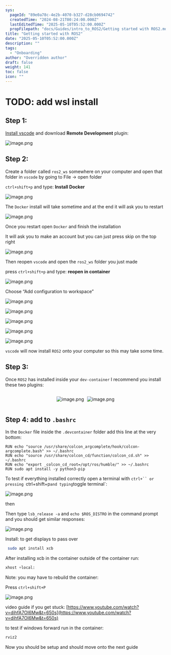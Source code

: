 ```yaml
---
sys:
  pageId: "89e0a78c-4e2b-4070-b327-d28cb0694742"
  createdTime: "2024-08-21T00:24:00.000Z"
  lastEditedTime: "2025-05-10T05:52:00.000Z"
  propFilepath: "docs/Guides/intro_to_ROS2/Getting started with ROS2.md"
title: "Getting started with ROS2"
date: "2025-05-10T05:52:00.000Z"
description: ""
tags:
  - "Onboarding"
author: "Overridden author"
draft: false
weight: 141
toc: false
icon: ""
---
```


# TODO: add wsl install

## Step 1:

[Install vscode](https://code.visualstudio.com/download) and download **Remote Development** plugin:

![image.png](https://prod-files-secure.s3.us-west-2.amazonaws.com/d518164a-d88e-44d1-a4ee-3adb3bd8bce0/efb52993-1881-4a40-b95e-6f020334f022/image.png?X-Amz-Algorithm=AWS4-HMAC-SHA256&X-Amz-Content-Sha256=UNSIGNED-PAYLOAD&X-Amz-Credential=ASIAZI2LB466WDFKRK4K%2F20250706%2Fus-west-2%2Fs3%2Faws4_request&X-Amz-Date=20250706T081045Z&X-Amz-Expires=3600&X-Amz-Security-Token=IQoJb3JpZ2luX2VjEE8aCXVzLXdlc3QtMiJHMEUCIHRGVtSKzh2WBz%2FHtdvLT9%2FHTN0mpxR6OjPYr3iy5eRfAiEAiq1fLJEdCARzyDlRPpB5yCcKHeQxTuZh0iEYpK4jM6Iq%2FwMIWBAAGgw2Mzc0MjMxODM4MDUiDKRtOm7CatcuaxohwCrcA7tjO7%2Fs0ZL3tOnaBLroDklbgS4VFQSe7OfxSi0BRYlK4m%2FB2eYTPITLM9XI0YoDSKY0bG26xsNboaCfhrOUF4gYKM459LcG09CEElYgv0QAie0Z1%2FeKEOa5gn16%2BHxzZq%2BBbYuRe%2Fx3JzKgCB2FA8tfmZFAlRh7d3w2Tgf%2BgUrJwJZ7%2BjuQnt8OeWCFlf%2F6bUz6qTKjL4fhAJ2YIohuEpk%2Bkjikx%2FVTGbNR5r1NJDxNWladl96McZYVOChL9qu7Yz0lzb2EO0QuGnMzReslDeH1ivh%2BnIdlqCMyEg%2BI6xGFbTbqEIU61KdQY73GDeU6yOdLvNP4OgwSRNXpVfl1H1bKWE5x9RiwIAL2xG763C6x7qvGDGrrPVulvdibksCe9oXHZ%2BVfgdL52uHTXNemMPGl8VBXOXVah1z9u5gtH37e%2F75L5aovAnTvqQIoi19cpOVWS76HGX8K%2FLxuwir3xWri6RHl9XvdpWblzAp5JtWKst1HB1IY%2FvqI4iGHSJc6aFvg1637ntRSI9jyQ1suJOEGQySdUxMeOlNFw%2F5cbaZgwHMlmmRESwgAzrIVug9522GMDCeJIigqzM51g5Mqaiw2ICtRL1QGLW64pWsgNUEhzF2dcMHL8FWa43r6MLe1qMMGOqUBTuP5FAHpqsRUmAgAToLuB3KQ5VMe4e3kLuW3O6TfTAJbEQECbGrzxzrSekROmyA0tjmjwab08ZrI3JExqsDVJP7PTL0cYsUCbPgCPrY%2BujTgyfFzNKfEi1%2F7%2F5XIX45yIOL2qShxEsPfS6GD7UlO6wImq7Db%2BwUAsPq2kcL57rcLCK9sOHZF8Bw0p1n18F5o%2FGgzydk77I%2BgnFXjVxLvv%2BpFU0vo&X-Amz-Signature=dcadbd51fd1587916d835c3edd3192406e05da4cb5a2a2b61be1288b4638c916&X-Amz-SignedHeaders=host&x-amz-checksum-mode=ENABLED&x-id=GetObject)

## Step 2:

Create a folder called `ros2_ws` somewhere on your computer and open that folder in `vscode` by going to File → open folder 

`ctrl+shift+p` and type: **Install Docker**

![image.png](https://prod-files-secure.s3.us-west-2.amazonaws.com/d518164a-d88e-44d1-a4ee-3adb3bd8bce0/2269dc0e-1cd5-47ff-bceb-c04ad9b2eab0/image.png?X-Amz-Algorithm=AWS4-HMAC-SHA256&X-Amz-Content-Sha256=UNSIGNED-PAYLOAD&X-Amz-Credential=ASIAZI2LB466WDFKRK4K%2F20250706%2Fus-west-2%2Fs3%2Faws4_request&X-Amz-Date=20250706T081045Z&X-Amz-Expires=3600&X-Amz-Security-Token=IQoJb3JpZ2luX2VjEE8aCXVzLXdlc3QtMiJHMEUCIHRGVtSKzh2WBz%2FHtdvLT9%2FHTN0mpxR6OjPYr3iy5eRfAiEAiq1fLJEdCARzyDlRPpB5yCcKHeQxTuZh0iEYpK4jM6Iq%2FwMIWBAAGgw2Mzc0MjMxODM4MDUiDKRtOm7CatcuaxohwCrcA7tjO7%2Fs0ZL3tOnaBLroDklbgS4VFQSe7OfxSi0BRYlK4m%2FB2eYTPITLM9XI0YoDSKY0bG26xsNboaCfhrOUF4gYKM459LcG09CEElYgv0QAie0Z1%2FeKEOa5gn16%2BHxzZq%2BBbYuRe%2Fx3JzKgCB2FA8tfmZFAlRh7d3w2Tgf%2BgUrJwJZ7%2BjuQnt8OeWCFlf%2F6bUz6qTKjL4fhAJ2YIohuEpk%2Bkjikx%2FVTGbNR5r1NJDxNWladl96McZYVOChL9qu7Yz0lzb2EO0QuGnMzReslDeH1ivh%2BnIdlqCMyEg%2BI6xGFbTbqEIU61KdQY73GDeU6yOdLvNP4OgwSRNXpVfl1H1bKWE5x9RiwIAL2xG763C6x7qvGDGrrPVulvdibksCe9oXHZ%2BVfgdL52uHTXNemMPGl8VBXOXVah1z9u5gtH37e%2F75L5aovAnTvqQIoi19cpOVWS76HGX8K%2FLxuwir3xWri6RHl9XvdpWblzAp5JtWKst1HB1IY%2FvqI4iGHSJc6aFvg1637ntRSI9jyQ1suJOEGQySdUxMeOlNFw%2F5cbaZgwHMlmmRESwgAzrIVug9522GMDCeJIigqzM51g5Mqaiw2ICtRL1QGLW64pWsgNUEhzF2dcMHL8FWa43r6MLe1qMMGOqUBTuP5FAHpqsRUmAgAToLuB3KQ5VMe4e3kLuW3O6TfTAJbEQECbGrzxzrSekROmyA0tjmjwab08ZrI3JExqsDVJP7PTL0cYsUCbPgCPrY%2BujTgyfFzNKfEi1%2F7%2F5XIX45yIOL2qShxEsPfS6GD7UlO6wImq7Db%2BwUAsPq2kcL57rcLCK9sOHZF8Bw0p1n18F5o%2FGgzydk77I%2BgnFXjVxLvv%2BpFU0vo&X-Amz-Signature=aa2fe53b22a1a3c1c93282b5178b4cb56fba7970ca37a4444a4100c80bbcde93&X-Amz-SignedHeaders=host&x-amz-checksum-mode=ENABLED&x-id=GetObject)

The `Docker` install will take sometime and at the end it will ask you to restart

![image.png](https://prod-files-secure.s3.us-west-2.amazonaws.com/d518164a-d88e-44d1-a4ee-3adb3bd8bce0/ed233f78-be33-4b1f-b89c-9c346c0e961e/image.png?X-Amz-Algorithm=AWS4-HMAC-SHA256&X-Amz-Content-Sha256=UNSIGNED-PAYLOAD&X-Amz-Credential=ASIAZI2LB466WDFKRK4K%2F20250706%2Fus-west-2%2Fs3%2Faws4_request&X-Amz-Date=20250706T081045Z&X-Amz-Expires=3600&X-Amz-Security-Token=IQoJb3JpZ2luX2VjEE8aCXVzLXdlc3QtMiJHMEUCIHRGVtSKzh2WBz%2FHtdvLT9%2FHTN0mpxR6OjPYr3iy5eRfAiEAiq1fLJEdCARzyDlRPpB5yCcKHeQxTuZh0iEYpK4jM6Iq%2FwMIWBAAGgw2Mzc0MjMxODM4MDUiDKRtOm7CatcuaxohwCrcA7tjO7%2Fs0ZL3tOnaBLroDklbgS4VFQSe7OfxSi0BRYlK4m%2FB2eYTPITLM9XI0YoDSKY0bG26xsNboaCfhrOUF4gYKM459LcG09CEElYgv0QAie0Z1%2FeKEOa5gn16%2BHxzZq%2BBbYuRe%2Fx3JzKgCB2FA8tfmZFAlRh7d3w2Tgf%2BgUrJwJZ7%2BjuQnt8OeWCFlf%2F6bUz6qTKjL4fhAJ2YIohuEpk%2Bkjikx%2FVTGbNR5r1NJDxNWladl96McZYVOChL9qu7Yz0lzb2EO0QuGnMzReslDeH1ivh%2BnIdlqCMyEg%2BI6xGFbTbqEIU61KdQY73GDeU6yOdLvNP4OgwSRNXpVfl1H1bKWE5x9RiwIAL2xG763C6x7qvGDGrrPVulvdibksCe9oXHZ%2BVfgdL52uHTXNemMPGl8VBXOXVah1z9u5gtH37e%2F75L5aovAnTvqQIoi19cpOVWS76HGX8K%2FLxuwir3xWri6RHl9XvdpWblzAp5JtWKst1HB1IY%2FvqI4iGHSJc6aFvg1637ntRSI9jyQ1suJOEGQySdUxMeOlNFw%2F5cbaZgwHMlmmRESwgAzrIVug9522GMDCeJIigqzM51g5Mqaiw2ICtRL1QGLW64pWsgNUEhzF2dcMHL8FWa43r6MLe1qMMGOqUBTuP5FAHpqsRUmAgAToLuB3KQ5VMe4e3kLuW3O6TfTAJbEQECbGrzxzrSekROmyA0tjmjwab08ZrI3JExqsDVJP7PTL0cYsUCbPgCPrY%2BujTgyfFzNKfEi1%2F7%2F5XIX45yIOL2qShxEsPfS6GD7UlO6wImq7Db%2BwUAsPq2kcL57rcLCK9sOHZF8Bw0p1n18F5o%2FGgzydk77I%2BgnFXjVxLvv%2BpFU0vo&X-Amz-Signature=3858d1c20eed870847867157040bb16d46362c67a596686ccd7e8ac03fa9e6e0&X-Amz-SignedHeaders=host&x-amz-checksum-mode=ENABLED&x-id=GetObject)

Once you restart open `Docker` and finish the installation

It will ask you to make an account but you can just press skip on the top right

![image.png](https://prod-files-secure.s3.us-west-2.amazonaws.com/d518164a-d88e-44d1-a4ee-3adb3bd8bce0/21010ad9-1659-4fd9-9f59-9932a09b2a3d/image.png?X-Amz-Algorithm=AWS4-HMAC-SHA256&X-Amz-Content-Sha256=UNSIGNED-PAYLOAD&X-Amz-Credential=ASIAZI2LB466WDFKRK4K%2F20250706%2Fus-west-2%2Fs3%2Faws4_request&X-Amz-Date=20250706T081045Z&X-Amz-Expires=3600&X-Amz-Security-Token=IQoJb3JpZ2luX2VjEE8aCXVzLXdlc3QtMiJHMEUCIHRGVtSKzh2WBz%2FHtdvLT9%2FHTN0mpxR6OjPYr3iy5eRfAiEAiq1fLJEdCARzyDlRPpB5yCcKHeQxTuZh0iEYpK4jM6Iq%2FwMIWBAAGgw2Mzc0MjMxODM4MDUiDKRtOm7CatcuaxohwCrcA7tjO7%2Fs0ZL3tOnaBLroDklbgS4VFQSe7OfxSi0BRYlK4m%2FB2eYTPITLM9XI0YoDSKY0bG26xsNboaCfhrOUF4gYKM459LcG09CEElYgv0QAie0Z1%2FeKEOa5gn16%2BHxzZq%2BBbYuRe%2Fx3JzKgCB2FA8tfmZFAlRh7d3w2Tgf%2BgUrJwJZ7%2BjuQnt8OeWCFlf%2F6bUz6qTKjL4fhAJ2YIohuEpk%2Bkjikx%2FVTGbNR5r1NJDxNWladl96McZYVOChL9qu7Yz0lzb2EO0QuGnMzReslDeH1ivh%2BnIdlqCMyEg%2BI6xGFbTbqEIU61KdQY73GDeU6yOdLvNP4OgwSRNXpVfl1H1bKWE5x9RiwIAL2xG763C6x7qvGDGrrPVulvdibksCe9oXHZ%2BVfgdL52uHTXNemMPGl8VBXOXVah1z9u5gtH37e%2F75L5aovAnTvqQIoi19cpOVWS76HGX8K%2FLxuwir3xWri6RHl9XvdpWblzAp5JtWKst1HB1IY%2FvqI4iGHSJc6aFvg1637ntRSI9jyQ1suJOEGQySdUxMeOlNFw%2F5cbaZgwHMlmmRESwgAzrIVug9522GMDCeJIigqzM51g5Mqaiw2ICtRL1QGLW64pWsgNUEhzF2dcMHL8FWa43r6MLe1qMMGOqUBTuP5FAHpqsRUmAgAToLuB3KQ5VMe4e3kLuW3O6TfTAJbEQECbGrzxzrSekROmyA0tjmjwab08ZrI3JExqsDVJP7PTL0cYsUCbPgCPrY%2BujTgyfFzNKfEi1%2F7%2F5XIX45yIOL2qShxEsPfS6GD7UlO6wImq7Db%2BwUAsPq2kcL57rcLCK9sOHZF8Bw0p1n18F5o%2FGgzydk77I%2BgnFXjVxLvv%2BpFU0vo&X-Amz-Signature=f38f583cf00512e358512296aa7ebe6931b4c689bbe82b2254439f0cddd4d598&X-Amz-SignedHeaders=host&x-amz-checksum-mode=ENABLED&x-id=GetObject)

Then reopen `vscode` and open the `ros2_ws` folder you just made

press `ctrl+shift+p` and type: **reopen in container**

![image.png](https://prod-files-secure.s3.us-west-2.amazonaws.com/d518164a-d88e-44d1-a4ee-3adb3bd8bce0/4e93b8c2-41ad-488c-8095-c74205196118/image.png?X-Amz-Algorithm=AWS4-HMAC-SHA256&X-Amz-Content-Sha256=UNSIGNED-PAYLOAD&X-Amz-Credential=ASIAZI2LB466WDFKRK4K%2F20250706%2Fus-west-2%2Fs3%2Faws4_request&X-Amz-Date=20250706T081045Z&X-Amz-Expires=3600&X-Amz-Security-Token=IQoJb3JpZ2luX2VjEE8aCXVzLXdlc3QtMiJHMEUCIHRGVtSKzh2WBz%2FHtdvLT9%2FHTN0mpxR6OjPYr3iy5eRfAiEAiq1fLJEdCARzyDlRPpB5yCcKHeQxTuZh0iEYpK4jM6Iq%2FwMIWBAAGgw2Mzc0MjMxODM4MDUiDKRtOm7CatcuaxohwCrcA7tjO7%2Fs0ZL3tOnaBLroDklbgS4VFQSe7OfxSi0BRYlK4m%2FB2eYTPITLM9XI0YoDSKY0bG26xsNboaCfhrOUF4gYKM459LcG09CEElYgv0QAie0Z1%2FeKEOa5gn16%2BHxzZq%2BBbYuRe%2Fx3JzKgCB2FA8tfmZFAlRh7d3w2Tgf%2BgUrJwJZ7%2BjuQnt8OeWCFlf%2F6bUz6qTKjL4fhAJ2YIohuEpk%2Bkjikx%2FVTGbNR5r1NJDxNWladl96McZYVOChL9qu7Yz0lzb2EO0QuGnMzReslDeH1ivh%2BnIdlqCMyEg%2BI6xGFbTbqEIU61KdQY73GDeU6yOdLvNP4OgwSRNXpVfl1H1bKWE5x9RiwIAL2xG763C6x7qvGDGrrPVulvdibksCe9oXHZ%2BVfgdL52uHTXNemMPGl8VBXOXVah1z9u5gtH37e%2F75L5aovAnTvqQIoi19cpOVWS76HGX8K%2FLxuwir3xWri6RHl9XvdpWblzAp5JtWKst1HB1IY%2FvqI4iGHSJc6aFvg1637ntRSI9jyQ1suJOEGQySdUxMeOlNFw%2F5cbaZgwHMlmmRESwgAzrIVug9522GMDCeJIigqzM51g5Mqaiw2ICtRL1QGLW64pWsgNUEhzF2dcMHL8FWa43r6MLe1qMMGOqUBTuP5FAHpqsRUmAgAToLuB3KQ5VMe4e3kLuW3O6TfTAJbEQECbGrzxzrSekROmyA0tjmjwab08ZrI3JExqsDVJP7PTL0cYsUCbPgCPrY%2BujTgyfFzNKfEi1%2F7%2F5XIX45yIOL2qShxEsPfS6GD7UlO6wImq7Db%2BwUAsPq2kcL57rcLCK9sOHZF8Bw0p1n18F5o%2FGgzydk77I%2BgnFXjVxLvv%2BpFU0vo&X-Amz-Signature=9e2a525ee5f22b915f49be9b8b0d4383ad0f0b1706c7d4ffd1a45b6141604939&X-Amz-SignedHeaders=host&x-amz-checksum-mode=ENABLED&x-id=GetObject)

Choose “Add configuration to workspace”

![image.png](https://prod-files-secure.s3.us-west-2.amazonaws.com/d518164a-d88e-44d1-a4ee-3adb3bd8bce0/9560b282-5060-4989-ba37-97e7b2c22476/image.png?X-Amz-Algorithm=AWS4-HMAC-SHA256&X-Amz-Content-Sha256=UNSIGNED-PAYLOAD&X-Amz-Credential=ASIAZI2LB466WDFKRK4K%2F20250706%2Fus-west-2%2Fs3%2Faws4_request&X-Amz-Date=20250706T081045Z&X-Amz-Expires=3600&X-Amz-Security-Token=IQoJb3JpZ2luX2VjEE8aCXVzLXdlc3QtMiJHMEUCIHRGVtSKzh2WBz%2FHtdvLT9%2FHTN0mpxR6OjPYr3iy5eRfAiEAiq1fLJEdCARzyDlRPpB5yCcKHeQxTuZh0iEYpK4jM6Iq%2FwMIWBAAGgw2Mzc0MjMxODM4MDUiDKRtOm7CatcuaxohwCrcA7tjO7%2Fs0ZL3tOnaBLroDklbgS4VFQSe7OfxSi0BRYlK4m%2FB2eYTPITLM9XI0YoDSKY0bG26xsNboaCfhrOUF4gYKM459LcG09CEElYgv0QAie0Z1%2FeKEOa5gn16%2BHxzZq%2BBbYuRe%2Fx3JzKgCB2FA8tfmZFAlRh7d3w2Tgf%2BgUrJwJZ7%2BjuQnt8OeWCFlf%2F6bUz6qTKjL4fhAJ2YIohuEpk%2Bkjikx%2FVTGbNR5r1NJDxNWladl96McZYVOChL9qu7Yz0lzb2EO0QuGnMzReslDeH1ivh%2BnIdlqCMyEg%2BI6xGFbTbqEIU61KdQY73GDeU6yOdLvNP4OgwSRNXpVfl1H1bKWE5x9RiwIAL2xG763C6x7qvGDGrrPVulvdibksCe9oXHZ%2BVfgdL52uHTXNemMPGl8VBXOXVah1z9u5gtH37e%2F75L5aovAnTvqQIoi19cpOVWS76HGX8K%2FLxuwir3xWri6RHl9XvdpWblzAp5JtWKst1HB1IY%2FvqI4iGHSJc6aFvg1637ntRSI9jyQ1suJOEGQySdUxMeOlNFw%2F5cbaZgwHMlmmRESwgAzrIVug9522GMDCeJIigqzM51g5Mqaiw2ICtRL1QGLW64pWsgNUEhzF2dcMHL8FWa43r6MLe1qMMGOqUBTuP5FAHpqsRUmAgAToLuB3KQ5VMe4e3kLuW3O6TfTAJbEQECbGrzxzrSekROmyA0tjmjwab08ZrI3JExqsDVJP7PTL0cYsUCbPgCPrY%2BujTgyfFzNKfEi1%2F7%2F5XIX45yIOL2qShxEsPfS6GD7UlO6wImq7Db%2BwUAsPq2kcL57rcLCK9sOHZF8Bw0p1n18F5o%2FGgzydk77I%2BgnFXjVxLvv%2BpFU0vo&X-Amz-Signature=8e57b885d3666fe189f41b949575a43a5d70ca8f97b8c65563ce2271fa513732&X-Amz-SignedHeaders=host&x-amz-checksum-mode=ENABLED&x-id=GetObject)

![image.png](https://prod-files-secure.s3.us-west-2.amazonaws.com/d518164a-d88e-44d1-a4ee-3adb3bd8bce0/2ee63f81-886b-48e8-a553-dc6e5eac99e4/image.png?X-Amz-Algorithm=AWS4-HMAC-SHA256&X-Amz-Content-Sha256=UNSIGNED-PAYLOAD&X-Amz-Credential=ASIAZI2LB466WDFKRK4K%2F20250706%2Fus-west-2%2Fs3%2Faws4_request&X-Amz-Date=20250706T081045Z&X-Amz-Expires=3600&X-Amz-Security-Token=IQoJb3JpZ2luX2VjEE8aCXVzLXdlc3QtMiJHMEUCIHRGVtSKzh2WBz%2FHtdvLT9%2FHTN0mpxR6OjPYr3iy5eRfAiEAiq1fLJEdCARzyDlRPpB5yCcKHeQxTuZh0iEYpK4jM6Iq%2FwMIWBAAGgw2Mzc0MjMxODM4MDUiDKRtOm7CatcuaxohwCrcA7tjO7%2Fs0ZL3tOnaBLroDklbgS4VFQSe7OfxSi0BRYlK4m%2FB2eYTPITLM9XI0YoDSKY0bG26xsNboaCfhrOUF4gYKM459LcG09CEElYgv0QAie0Z1%2FeKEOa5gn16%2BHxzZq%2BBbYuRe%2Fx3JzKgCB2FA8tfmZFAlRh7d3w2Tgf%2BgUrJwJZ7%2BjuQnt8OeWCFlf%2F6bUz6qTKjL4fhAJ2YIohuEpk%2Bkjikx%2FVTGbNR5r1NJDxNWladl96McZYVOChL9qu7Yz0lzb2EO0QuGnMzReslDeH1ivh%2BnIdlqCMyEg%2BI6xGFbTbqEIU61KdQY73GDeU6yOdLvNP4OgwSRNXpVfl1H1bKWE5x9RiwIAL2xG763C6x7qvGDGrrPVulvdibksCe9oXHZ%2BVfgdL52uHTXNemMPGl8VBXOXVah1z9u5gtH37e%2F75L5aovAnTvqQIoi19cpOVWS76HGX8K%2FLxuwir3xWri6RHl9XvdpWblzAp5JtWKst1HB1IY%2FvqI4iGHSJc6aFvg1637ntRSI9jyQ1suJOEGQySdUxMeOlNFw%2F5cbaZgwHMlmmRESwgAzrIVug9522GMDCeJIigqzM51g5Mqaiw2ICtRL1QGLW64pWsgNUEhzF2dcMHL8FWa43r6MLe1qMMGOqUBTuP5FAHpqsRUmAgAToLuB3KQ5VMe4e3kLuW3O6TfTAJbEQECbGrzxzrSekROmyA0tjmjwab08ZrI3JExqsDVJP7PTL0cYsUCbPgCPrY%2BujTgyfFzNKfEi1%2F7%2F5XIX45yIOL2qShxEsPfS6GD7UlO6wImq7Db%2BwUAsPq2kcL57rcLCK9sOHZF8Bw0p1n18F5o%2FGgzydk77I%2BgnFXjVxLvv%2BpFU0vo&X-Amz-Signature=f826537f54fbd5288b19487c2535fdce5ca980a6b7ffbb22b5cf54dc77011e0c&X-Amz-SignedHeaders=host&x-amz-checksum-mode=ENABLED&x-id=GetObject)

![image.png](https://prod-files-secure.s3.us-west-2.amazonaws.com/d518164a-d88e-44d1-a4ee-3adb3bd8bce0/ae1580b2-b048-407e-aed9-b584224a7a04/image.png?X-Amz-Algorithm=AWS4-HMAC-SHA256&X-Amz-Content-Sha256=UNSIGNED-PAYLOAD&X-Amz-Credential=ASIAZI2LB466WDFKRK4K%2F20250706%2Fus-west-2%2Fs3%2Faws4_request&X-Amz-Date=20250706T081045Z&X-Amz-Expires=3600&X-Amz-Security-Token=IQoJb3JpZ2luX2VjEE8aCXVzLXdlc3QtMiJHMEUCIHRGVtSKzh2WBz%2FHtdvLT9%2FHTN0mpxR6OjPYr3iy5eRfAiEAiq1fLJEdCARzyDlRPpB5yCcKHeQxTuZh0iEYpK4jM6Iq%2FwMIWBAAGgw2Mzc0MjMxODM4MDUiDKRtOm7CatcuaxohwCrcA7tjO7%2Fs0ZL3tOnaBLroDklbgS4VFQSe7OfxSi0BRYlK4m%2FB2eYTPITLM9XI0YoDSKY0bG26xsNboaCfhrOUF4gYKM459LcG09CEElYgv0QAie0Z1%2FeKEOa5gn16%2BHxzZq%2BBbYuRe%2Fx3JzKgCB2FA8tfmZFAlRh7d3w2Tgf%2BgUrJwJZ7%2BjuQnt8OeWCFlf%2F6bUz6qTKjL4fhAJ2YIohuEpk%2Bkjikx%2FVTGbNR5r1NJDxNWladl96McZYVOChL9qu7Yz0lzb2EO0QuGnMzReslDeH1ivh%2BnIdlqCMyEg%2BI6xGFbTbqEIU61KdQY73GDeU6yOdLvNP4OgwSRNXpVfl1H1bKWE5x9RiwIAL2xG763C6x7qvGDGrrPVulvdibksCe9oXHZ%2BVfgdL52uHTXNemMPGl8VBXOXVah1z9u5gtH37e%2F75L5aovAnTvqQIoi19cpOVWS76HGX8K%2FLxuwir3xWri6RHl9XvdpWblzAp5JtWKst1HB1IY%2FvqI4iGHSJc6aFvg1637ntRSI9jyQ1suJOEGQySdUxMeOlNFw%2F5cbaZgwHMlmmRESwgAzrIVug9522GMDCeJIigqzM51g5Mqaiw2ICtRL1QGLW64pWsgNUEhzF2dcMHL8FWa43r6MLe1qMMGOqUBTuP5FAHpqsRUmAgAToLuB3KQ5VMe4e3kLuW3O6TfTAJbEQECbGrzxzrSekROmyA0tjmjwab08ZrI3JExqsDVJP7PTL0cYsUCbPgCPrY%2BujTgyfFzNKfEi1%2F7%2F5XIX45yIOL2qShxEsPfS6GD7UlO6wImq7Db%2BwUAsPq2kcL57rcLCK9sOHZF8Bw0p1n18F5o%2FGgzydk77I%2BgnFXjVxLvv%2BpFU0vo&X-Amz-Signature=23441c9cd3f3525ec622aef32b34df1ddcb451b12ec5395691a3fff1a7d46783&X-Amz-SignedHeaders=host&x-amz-checksum-mode=ENABLED&x-id=GetObject)

![image.png](https://prod-files-secure.s3.us-west-2.amazonaws.com/d518164a-d88e-44d1-a4ee-3adb3bd8bce0/53255b28-f75e-430f-b9e3-c0ac8577e42b/image.png?X-Amz-Algorithm=AWS4-HMAC-SHA256&X-Amz-Content-Sha256=UNSIGNED-PAYLOAD&X-Amz-Credential=ASIAZI2LB466WDFKRK4K%2F20250706%2Fus-west-2%2Fs3%2Faws4_request&X-Amz-Date=20250706T081045Z&X-Amz-Expires=3600&X-Amz-Security-Token=IQoJb3JpZ2luX2VjEE8aCXVzLXdlc3QtMiJHMEUCIHRGVtSKzh2WBz%2FHtdvLT9%2FHTN0mpxR6OjPYr3iy5eRfAiEAiq1fLJEdCARzyDlRPpB5yCcKHeQxTuZh0iEYpK4jM6Iq%2FwMIWBAAGgw2Mzc0MjMxODM4MDUiDKRtOm7CatcuaxohwCrcA7tjO7%2Fs0ZL3tOnaBLroDklbgS4VFQSe7OfxSi0BRYlK4m%2FB2eYTPITLM9XI0YoDSKY0bG26xsNboaCfhrOUF4gYKM459LcG09CEElYgv0QAie0Z1%2FeKEOa5gn16%2BHxzZq%2BBbYuRe%2Fx3JzKgCB2FA8tfmZFAlRh7d3w2Tgf%2BgUrJwJZ7%2BjuQnt8OeWCFlf%2F6bUz6qTKjL4fhAJ2YIohuEpk%2Bkjikx%2FVTGbNR5r1NJDxNWladl96McZYVOChL9qu7Yz0lzb2EO0QuGnMzReslDeH1ivh%2BnIdlqCMyEg%2BI6xGFbTbqEIU61KdQY73GDeU6yOdLvNP4OgwSRNXpVfl1H1bKWE5x9RiwIAL2xG763C6x7qvGDGrrPVulvdibksCe9oXHZ%2BVfgdL52uHTXNemMPGl8VBXOXVah1z9u5gtH37e%2F75L5aovAnTvqQIoi19cpOVWS76HGX8K%2FLxuwir3xWri6RHl9XvdpWblzAp5JtWKst1HB1IY%2FvqI4iGHSJc6aFvg1637ntRSI9jyQ1suJOEGQySdUxMeOlNFw%2F5cbaZgwHMlmmRESwgAzrIVug9522GMDCeJIigqzM51g5Mqaiw2ICtRL1QGLW64pWsgNUEhzF2dcMHL8FWa43r6MLe1qMMGOqUBTuP5FAHpqsRUmAgAToLuB3KQ5VMe4e3kLuW3O6TfTAJbEQECbGrzxzrSekROmyA0tjmjwab08ZrI3JExqsDVJP7PTL0cYsUCbPgCPrY%2BujTgyfFzNKfEi1%2F7%2F5XIX45yIOL2qShxEsPfS6GD7UlO6wImq7Db%2BwUAsPq2kcL57rcLCK9sOHZF8Bw0p1n18F5o%2FGgzydk77I%2BgnFXjVxLvv%2BpFU0vo&X-Amz-Signature=48b517640b441e9cbd7990e0c03d4c5a9f54231ebeafaaaa14c8e76422fd8e93&X-Amz-SignedHeaders=host&x-amz-checksum-mode=ENABLED&x-id=GetObject)

![image.png](https://prod-files-secure.s3.us-west-2.amazonaws.com/d518164a-d88e-44d1-a4ee-3adb3bd8bce0/7c562767-5af9-4ffb-97d1-327bcdf4ee00/image.png?X-Amz-Algorithm=AWS4-HMAC-SHA256&X-Amz-Content-Sha256=UNSIGNED-PAYLOAD&X-Amz-Credential=ASIAZI2LB466WDFKRK4K%2F20250706%2Fus-west-2%2Fs3%2Faws4_request&X-Amz-Date=20250706T081045Z&X-Amz-Expires=3600&X-Amz-Security-Token=IQoJb3JpZ2luX2VjEE8aCXVzLXdlc3QtMiJHMEUCIHRGVtSKzh2WBz%2FHtdvLT9%2FHTN0mpxR6OjPYr3iy5eRfAiEAiq1fLJEdCARzyDlRPpB5yCcKHeQxTuZh0iEYpK4jM6Iq%2FwMIWBAAGgw2Mzc0MjMxODM4MDUiDKRtOm7CatcuaxohwCrcA7tjO7%2Fs0ZL3tOnaBLroDklbgS4VFQSe7OfxSi0BRYlK4m%2FB2eYTPITLM9XI0YoDSKY0bG26xsNboaCfhrOUF4gYKM459LcG09CEElYgv0QAie0Z1%2FeKEOa5gn16%2BHxzZq%2BBbYuRe%2Fx3JzKgCB2FA8tfmZFAlRh7d3w2Tgf%2BgUrJwJZ7%2BjuQnt8OeWCFlf%2F6bUz6qTKjL4fhAJ2YIohuEpk%2Bkjikx%2FVTGbNR5r1NJDxNWladl96McZYVOChL9qu7Yz0lzb2EO0QuGnMzReslDeH1ivh%2BnIdlqCMyEg%2BI6xGFbTbqEIU61KdQY73GDeU6yOdLvNP4OgwSRNXpVfl1H1bKWE5x9RiwIAL2xG763C6x7qvGDGrrPVulvdibksCe9oXHZ%2BVfgdL52uHTXNemMPGl8VBXOXVah1z9u5gtH37e%2F75L5aovAnTvqQIoi19cpOVWS76HGX8K%2FLxuwir3xWri6RHl9XvdpWblzAp5JtWKst1HB1IY%2FvqI4iGHSJc6aFvg1637ntRSI9jyQ1suJOEGQySdUxMeOlNFw%2F5cbaZgwHMlmmRESwgAzrIVug9522GMDCeJIigqzM51g5Mqaiw2ICtRL1QGLW64pWsgNUEhzF2dcMHL8FWa43r6MLe1qMMGOqUBTuP5FAHpqsRUmAgAToLuB3KQ5VMe4e3kLuW3O6TfTAJbEQECbGrzxzrSekROmyA0tjmjwab08ZrI3JExqsDVJP7PTL0cYsUCbPgCPrY%2BujTgyfFzNKfEi1%2F7%2F5XIX45yIOL2qShxEsPfS6GD7UlO6wImq7Db%2BwUAsPq2kcL57rcLCK9sOHZF8Bw0p1n18F5o%2FGgzydk77I%2BgnFXjVxLvv%2BpFU0vo&X-Amz-Signature=cc184b544636846b3808d1e6668639ae0b4461f5b1752ea103cf043e831fb05f&X-Amz-SignedHeaders=host&x-amz-checksum-mode=ENABLED&x-id=GetObject)

`vscode` will now install `ROS2` onto your computer so this may take some time.

## Step 3:

Once `ROS2` has installed inside your `dev-container` I recommend you install these two plugins:

<div style="display: flex;flex-direction: row; column-gap:10px; max-width: 630px;justify-content: center;">
<div>

![image.png](https://prod-files-secure.s3.us-west-2.amazonaws.com/d518164a-d88e-44d1-a4ee-3adb3bd8bce0/3fc3d550-5a54-4ba1-ba6b-faa01cdb7369/image.png?X-Amz-Algorithm=AWS4-HMAC-SHA256&X-Amz-Content-Sha256=UNSIGNED-PAYLOAD&X-Amz-Credential=ASIAZI2LB466YEH4U5HS%2F20250706%2Fus-west-2%2Fs3%2Faws4_request&X-Amz-Date=20250706T081046Z&X-Amz-Expires=3600&X-Amz-Security-Token=IQoJb3JpZ2luX2VjEE4aCXVzLXdlc3QtMiJIMEYCIQCh6YcaHzAopJvjB%2Bmx4hc286gdJGX8VdNzeTyJr0%2BPowIhAJuQdosnV69Ylh7T2JJx3YGaVWIXnSAt6YsW2ctuCuPHKv8DCFcQABoMNjM3NDIzMTgzODA1IgzkLMGfT7qun0AX34Qq3AP2W0mR1zG%2F6BYPvieiTjCLiaa1LHCljs9ukqrH0vKYSkxXH9cavZ6hggl%2FsK48etDXMUjKaGWQEfBs6sOHzoWfCRedbQuLW6L0YK9mmVjALZMPJjJVU4mGuH3tEcm0%2BCU9Gr4OBLDVhd3XqazT7J62CcE747Xl5LCirNr8pdkA0rVF3KotVvRE%2Fp7d0TIZ0TQK3bacQX5aJaf%2FstLTpK5wPpSsySjoJgICiXnBN%2F3x2hjyaZDhJlKpFIJGyo4B7p4s0%2F76nepIU%2FKePEB6nh1vQM1D8%2Fjo%2BvdUmgSy9Pfm%2F5Swx0%2F%2FDcddB5uBqX4K%2BEDKG6jVnNo8NsOLzxKa8eu%2BXKHR1cKIS%2FB5vWK7DpE%2BSl%2BT1IL8Lj2k5I%2BUuFqbgW%2FMdXKKlgmK4osnf6zX%2Ba47XiEsWVLmJHOt1Vllq2halgWj37YQaTqmR9kg3Sr2xNO466J5z7uXx51ngeawL61Fo2%2F4YCXLBrzxJrJWHn3CTp9imnnCxUuXP5aydJZjHGxisl%2F9dzCRWIbCORelIF7fPtV%2FIfrmyg1uP7zIHp%2BBJY46Hczq4SSsq3IB2c6%2BpJpWkVYJ7C%2BmiofwNAwLtadOevqlU4esLhT8qnwNuSFIVGNA9wJucssxBIoCnDDMoqjDBjqkAaCr69o9IZGksTOCePoomQAIExxeYuT%2FPIF6U21UbnAUTmZ7amZ%2BsVCEvHCMHUbUEh%2BAXhRSh5EJABRVmKSJFlLRXI4sI6aVi0RtBcbvXNmvVHQDpMaOOTYOyhYKU6czGbItO4fibntVc2JDnCvHvw5tBmBmljIhejdQR1ZjMMqZgcxMJSv1SkULm0Hli5%2BzXDR7wQVPY9Oxopy8EWW48tHoJ5SV&X-Amz-Signature=bc27c209ce076756c2b95a5a29fbe699742593b9bf55ad3711ee393763b4aaba&X-Amz-SignedHeaders=host&x-amz-checksum-mode=ENABLED&x-id=GetObject)

</div>
<div>

![image.png](https://prod-files-secure.s3.us-west-2.amazonaws.com/d518164a-d88e-44d1-a4ee-3adb3bd8bce0/d994cc66-13c2-4093-a5a3-f84cf4601a82/image.png?X-Amz-Algorithm=AWS4-HMAC-SHA256&X-Amz-Content-Sha256=UNSIGNED-PAYLOAD&X-Amz-Credential=ASIAZI2LB466WCLFOYKZ%2F20250706%2Fus-west-2%2Fs3%2Faws4_request&X-Amz-Date=20250706T081047Z&X-Amz-Expires=3600&X-Amz-Security-Token=IQoJb3JpZ2luX2VjEE8aCXVzLXdlc3QtMiJGMEQCIDR7rdZsVddZgol1PqPA%2BHSEcxjKDE3uTI4BxMDi87C%2BAiAWML9i%2BK%2B56eIGT0L4VV9IbpaIRbE329GESFQKYlmKeCr%2FAwhYEAAaDDYzNzQyMzE4MzgwNSIMvfoCDDo0APQuOBNGKtwDgOEOo33TWP9P7Bop4XphUdgx5tusouVCjGbWcaha1vphnNaaoaw2oFGa%2FQhB5CklaO9sW6g3l%2FTT6yNXdah%2FlDxtSoDZtwdGZ3rao2eLV5kc9HRRTAQ9mp4Zj1HxDi1jaVyzyIcNNsNwwEHpo53%2BUjXhDWmX4C3rkGNgCGx6xK2hCQd0JL0TeEdEz%2FHE6yabQQw22DtrUR5mU3HTTmP4YP%2FQ1FvPzcusxhM1HSGvQ%2B6g0VX6SMeWrXZ6IemmopZQslb9YnMqgZQCoVAHfKh38H9mTZKOJwhNLaCGaZlSv%2BtN1TAAasNT2vEizFIbumSEbtL%2BImMsHXIg89dL21%2B7q23VmrP1mJsnEi9gQxWkKlAqLsU%2BIC6JoikA0FM282TymO0NWUjBiTaPdEv46YkkPQg3%2BBk9DmOhrzY5ufI6HkOkE4WTct206i226LYfYgBcXFyGmIR9GWXaAg9mhxPzdc2wv4WDw6kp0KaAlDMHlu%2B3RUQ10%2FzM78ktJo%2FlpdXFibOOznjKEy2mOiDX0u33rfg8jeye7LM99PW2JUgAYC%2FE7CeTDs9a0a7tSW3tMUjq4IcW%2BZFI7iF4L1YjiDMEu6XzdyOu2qXFaXsOrhM3pvnZ5tpLKagXAN5oE20wjbyowwY6pgHS%2FL6jHNT%2B%2BbkIdRqiMAHO%2BuiA2Pz0%2FqPc%2FGKKI270XCAGMafvB%2F1LCk9%2B8EpSCCLaE25e2fHBcnVsfw%2FuGjBj888yrlS0vX4QbNAsXZGWRoRv5FlJZ15EZKTXdKsSbUTIrzDu0SLGXgoJ4Dj7jwD8b3GuzjyPcqKLLlWLYyScePGgTr%2FW%2BpggUZ8sHSbjIn3CoY4bTm6ey%2B3scPosNBUZqDU%2BrbKF&X-Amz-Signature=840b36a8c841d068501e3b677840a767e27661f0c75e7794fa9a7041ba773317&X-Amz-SignedHeaders=host&x-amz-checksum-mode=ENABLED&x-id=GetObject)

</div>
</div>

## Step 4: add to `.bashrc`

In the `Docker` file inside the `.devcontainer` folder add this line at the very bottom: 

```docker
RUN echo "source /usr/share/colcon_argcomplete/hook/colcon-argcomplete.bash" >> ~/.bashrc
RUN echo "source /usr/share/colcon_cd/function/colcon_cd.sh" >> ~/.bashrc
RUN echo "export _colcon_cd_root=/opt/ros/humble/" >> ~/.bashrc
RUN sudo apt install -y python3-pip 
```

To test if everything installed correctly open a terminal with `ctrl+`` or pressing `ctrl+shift+p` and typing `toggle terminal`:

![image.png](https://prod-files-secure.s3.us-west-2.amazonaws.com/d518164a-d88e-44d1-a4ee-3adb3bd8bce0/6a4943d8-b04e-4c02-9a58-775f3384d1a5/image.png?X-Amz-Algorithm=AWS4-HMAC-SHA256&X-Amz-Content-Sha256=UNSIGNED-PAYLOAD&X-Amz-Credential=ASIAZI2LB466WDFKRK4K%2F20250706%2Fus-west-2%2Fs3%2Faws4_request&X-Amz-Date=20250706T081045Z&X-Amz-Expires=3600&X-Amz-Security-Token=IQoJb3JpZ2luX2VjEE8aCXVzLXdlc3QtMiJHMEUCIHRGVtSKzh2WBz%2FHtdvLT9%2FHTN0mpxR6OjPYr3iy5eRfAiEAiq1fLJEdCARzyDlRPpB5yCcKHeQxTuZh0iEYpK4jM6Iq%2FwMIWBAAGgw2Mzc0MjMxODM4MDUiDKRtOm7CatcuaxohwCrcA7tjO7%2Fs0ZL3tOnaBLroDklbgS4VFQSe7OfxSi0BRYlK4m%2FB2eYTPITLM9XI0YoDSKY0bG26xsNboaCfhrOUF4gYKM459LcG09CEElYgv0QAie0Z1%2FeKEOa5gn16%2BHxzZq%2BBbYuRe%2Fx3JzKgCB2FA8tfmZFAlRh7d3w2Tgf%2BgUrJwJZ7%2BjuQnt8OeWCFlf%2F6bUz6qTKjL4fhAJ2YIohuEpk%2Bkjikx%2FVTGbNR5r1NJDxNWladl96McZYVOChL9qu7Yz0lzb2EO0QuGnMzReslDeH1ivh%2BnIdlqCMyEg%2BI6xGFbTbqEIU61KdQY73GDeU6yOdLvNP4OgwSRNXpVfl1H1bKWE5x9RiwIAL2xG763C6x7qvGDGrrPVulvdibksCe9oXHZ%2BVfgdL52uHTXNemMPGl8VBXOXVah1z9u5gtH37e%2F75L5aovAnTvqQIoi19cpOVWS76HGX8K%2FLxuwir3xWri6RHl9XvdpWblzAp5JtWKst1HB1IY%2FvqI4iGHSJc6aFvg1637ntRSI9jyQ1suJOEGQySdUxMeOlNFw%2F5cbaZgwHMlmmRESwgAzrIVug9522GMDCeJIigqzM51g5Mqaiw2ICtRL1QGLW64pWsgNUEhzF2dcMHL8FWa43r6MLe1qMMGOqUBTuP5FAHpqsRUmAgAToLuB3KQ5VMe4e3kLuW3O6TfTAJbEQECbGrzxzrSekROmyA0tjmjwab08ZrI3JExqsDVJP7PTL0cYsUCbPgCPrY%2BujTgyfFzNKfEi1%2F7%2F5XIX45yIOL2qShxEsPfS6GD7UlO6wImq7Db%2BwUAsPq2kcL57rcLCK9sOHZF8Bw0p1n18F5o%2FGgzydk77I%2BgnFXjVxLvv%2BpFU0vo&X-Amz-Signature=bcf9e862ec9dc67e60f21de862d39b611fc67b9035ba07875d0cbc1c135860f6&X-Amz-SignedHeaders=host&x-amz-checksum-mode=ENABLED&x-id=GetObject)

then 

Then type `lsb_release -a` and `echo $ROS_DISTRO` in the command prompt and you should get similar responses:

![image.png](https://prod-files-secure.s3.us-west-2.amazonaws.com/d518164a-d88e-44d1-a4ee-3adb3bd8bce0/3e635dec-a805-4e85-8b9e-d000e5b71a4e/image.png?X-Amz-Algorithm=AWS4-HMAC-SHA256&X-Amz-Content-Sha256=UNSIGNED-PAYLOAD&X-Amz-Credential=ASIAZI2LB466WDFKRK4K%2F20250706%2Fus-west-2%2Fs3%2Faws4_request&X-Amz-Date=20250706T081045Z&X-Amz-Expires=3600&X-Amz-Security-Token=IQoJb3JpZ2luX2VjEE8aCXVzLXdlc3QtMiJHMEUCIHRGVtSKzh2WBz%2FHtdvLT9%2FHTN0mpxR6OjPYr3iy5eRfAiEAiq1fLJEdCARzyDlRPpB5yCcKHeQxTuZh0iEYpK4jM6Iq%2FwMIWBAAGgw2Mzc0MjMxODM4MDUiDKRtOm7CatcuaxohwCrcA7tjO7%2Fs0ZL3tOnaBLroDklbgS4VFQSe7OfxSi0BRYlK4m%2FB2eYTPITLM9XI0YoDSKY0bG26xsNboaCfhrOUF4gYKM459LcG09CEElYgv0QAie0Z1%2FeKEOa5gn16%2BHxzZq%2BBbYuRe%2Fx3JzKgCB2FA8tfmZFAlRh7d3w2Tgf%2BgUrJwJZ7%2BjuQnt8OeWCFlf%2F6bUz6qTKjL4fhAJ2YIohuEpk%2Bkjikx%2FVTGbNR5r1NJDxNWladl96McZYVOChL9qu7Yz0lzb2EO0QuGnMzReslDeH1ivh%2BnIdlqCMyEg%2BI6xGFbTbqEIU61KdQY73GDeU6yOdLvNP4OgwSRNXpVfl1H1bKWE5x9RiwIAL2xG763C6x7qvGDGrrPVulvdibksCe9oXHZ%2BVfgdL52uHTXNemMPGl8VBXOXVah1z9u5gtH37e%2F75L5aovAnTvqQIoi19cpOVWS76HGX8K%2FLxuwir3xWri6RHl9XvdpWblzAp5JtWKst1HB1IY%2FvqI4iGHSJc6aFvg1637ntRSI9jyQ1suJOEGQySdUxMeOlNFw%2F5cbaZgwHMlmmRESwgAzrIVug9522GMDCeJIigqzM51g5Mqaiw2ICtRL1QGLW64pWsgNUEhzF2dcMHL8FWa43r6MLe1qMMGOqUBTuP5FAHpqsRUmAgAToLuB3KQ5VMe4e3kLuW3O6TfTAJbEQECbGrzxzrSekROmyA0tjmjwab08ZrI3JExqsDVJP7PTL0cYsUCbPgCPrY%2BujTgyfFzNKfEi1%2F7%2F5XIX45yIOL2qShxEsPfS6GD7UlO6wImq7Db%2BwUAsPq2kcL57rcLCK9sOHZF8Bw0p1n18F5o%2FGgzydk77I%2BgnFXjVxLvv%2BpFU0vo&X-Amz-Signature=dfb867a86ef9915a528518932281a8b9ed586a1c1d756d6af16af706dfc2dd8d&X-Amz-SignedHeaders=host&x-amz-checksum-mode=ENABLED&x-id=GetObject)

Install:  to get displays to pass over

```bash
 sudo apt install xcb
```

After installing xcb in the container outside of the container run:

```python
xhost +local:
```

Note: you may have to rebuild the container:

Press `ctrl+shift+P`

![image.png](https://prod-files-secure.s3.us-west-2.amazonaws.com/d518164a-d88e-44d1-a4ee-3adb3bd8bce0/6c2be660-2618-4c38-9c26-53554f7a0b7b/image.png?X-Amz-Algorithm=AWS4-HMAC-SHA256&X-Amz-Content-Sha256=UNSIGNED-PAYLOAD&X-Amz-Credential=ASIAZI2LB466WDFKRK4K%2F20250706%2Fus-west-2%2Fs3%2Faws4_request&X-Amz-Date=20250706T081045Z&X-Amz-Expires=3600&X-Amz-Security-Token=IQoJb3JpZ2luX2VjEE8aCXVzLXdlc3QtMiJHMEUCIHRGVtSKzh2WBz%2FHtdvLT9%2FHTN0mpxR6OjPYr3iy5eRfAiEAiq1fLJEdCARzyDlRPpB5yCcKHeQxTuZh0iEYpK4jM6Iq%2FwMIWBAAGgw2Mzc0MjMxODM4MDUiDKRtOm7CatcuaxohwCrcA7tjO7%2Fs0ZL3tOnaBLroDklbgS4VFQSe7OfxSi0BRYlK4m%2FB2eYTPITLM9XI0YoDSKY0bG26xsNboaCfhrOUF4gYKM459LcG09CEElYgv0QAie0Z1%2FeKEOa5gn16%2BHxzZq%2BBbYuRe%2Fx3JzKgCB2FA8tfmZFAlRh7d3w2Tgf%2BgUrJwJZ7%2BjuQnt8OeWCFlf%2F6bUz6qTKjL4fhAJ2YIohuEpk%2Bkjikx%2FVTGbNR5r1NJDxNWladl96McZYVOChL9qu7Yz0lzb2EO0QuGnMzReslDeH1ivh%2BnIdlqCMyEg%2BI6xGFbTbqEIU61KdQY73GDeU6yOdLvNP4OgwSRNXpVfl1H1bKWE5x9RiwIAL2xG763C6x7qvGDGrrPVulvdibksCe9oXHZ%2BVfgdL52uHTXNemMPGl8VBXOXVah1z9u5gtH37e%2F75L5aovAnTvqQIoi19cpOVWS76HGX8K%2FLxuwir3xWri6RHl9XvdpWblzAp5JtWKst1HB1IY%2FvqI4iGHSJc6aFvg1637ntRSI9jyQ1suJOEGQySdUxMeOlNFw%2F5cbaZgwHMlmmRESwgAzrIVug9522GMDCeJIigqzM51g5Mqaiw2ICtRL1QGLW64pWsgNUEhzF2dcMHL8FWa43r6MLe1qMMGOqUBTuP5FAHpqsRUmAgAToLuB3KQ5VMe4e3kLuW3O6TfTAJbEQECbGrzxzrSekROmyA0tjmjwab08ZrI3JExqsDVJP7PTL0cYsUCbPgCPrY%2BujTgyfFzNKfEi1%2F7%2F5XIX45yIOL2qShxEsPfS6GD7UlO6wImq7Db%2BwUAsPq2kcL57rcLCK9sOHZF8Bw0p1n18F5o%2FGgzydk77I%2BgnFXjVxLvv%2BpFU0vo&X-Amz-Signature=2062046d2b3e896fb104ca6f534515c07584fab28ea86aa5b19c3201804e0ebf&X-Amz-SignedHeaders=host&x-amz-checksum-mode=ENABLED&x-id=GetObject)

video guide if you get stuck: [https://www.youtube.com/watch?v=dihfA7Ol6Mw&t=650s](https://www.youtube.com/watch?v=dihfA7Ol6Mw&t=650s)

to test if windows forward run in the container:

```bash
rviz2
```

Now you should be setup and should move onto the next guide 
